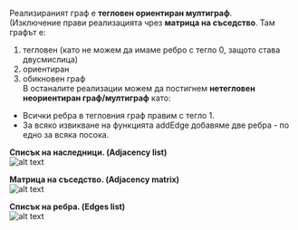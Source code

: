 Реализираният граф е **тегловен ориентиран мултиграф**.  
(Изключение прави реализацията чрез **матрица на съседство**. Там графът е:  
1. тегловен (като не можем да имаме ребро с тегло 0, защото става двусмислица)
2. ориентиран
3. обикновен граф  
В останалите реализации можем да постигнем **нетегловен неориентиран граф/мултиграф** като:  
* Всички ребра в тегловния граф правим с тегло 1.  
* За всяко извикване на функцията addEdge добавяме две ребра - по едно за всяка посока.  

**Списък на наследници. (Adjacency list)**  
![alt text](https://i.ibb.co/yPPp6Ds/adj-List-Graph.jpg)  

**Матрица на съседство. (Adjacency matrix)**  
![alt text](https://i.ibb.co/yqJbWLW/adj-Matrix-Graph.jpg)  

**Списък на ребра. (Edges list)**  
![alt text](https://i.ibb.co/yVS2sBM/edge-List-Graph.jpg)  
